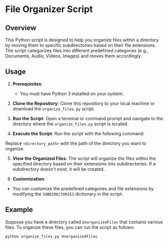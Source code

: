 # File Organizer Script

## Overview

This Python script is designed to help you organize files within a directory by moving them to specific subdirectories based on their file extensions. The script categorizes files into different predefined categories (e.g., Documents, Audio, Videos, Images) and moves them accordingly.

## Usage

1. **Prerequisites**:
   - You must have Python 3 installed on your system.

2. **Clone the Repository**:
   Clone this repository to your local machine or download the `organize_files.py` script.

3. **Run the Script**:
   Open a terminal or command prompt and navigate to the directory where the `organize_files.py` script is located.

4. **Execute the Script**:
   Run the script with the following command:


Replace `<directory_path>` with the path of the directory you want to organize.

5. **View the Organized Files**:
The script will organize the files within the specified directory based on their extensions into subdirectories. If a subdirectory doesn't exist, it will be created.

6. **Customization**:
- You can customize the predefined categories and file extensions by modifying the `SUBDIRECTORIES` dictionary in the script.

## Example

Suppose you have a directory called `UnorganizedFiles` that contains various files. To organize these files, you can run the script as follows:

```shell
python organize_files.py UnorganizedFiles
